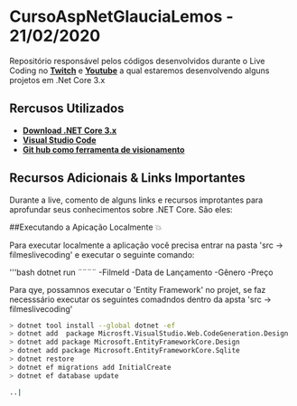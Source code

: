 # CursoAspNetGlauciaLemos  - 21/02/2020
Repositório responsável pelos códigos desenvolvidos durante o  Live Coding no **[Twitch]()** e **[Youtube]()** a qual estaremos desenvolvendo alguns projetos em .Net Core 3.x

## Rercusos Utilizados

* **[Download .NET Core 3.x](https://aka.ms/AA69q93)**
* **[Visual Studio Code]()**
* **[Git hub como ferramenta de visionamento]()**

## Recursos Adicionais & Links Importantes

Durante a live, comento de alguns links e recursos improtantes para aprofundar seus conhecimentos sobre .NET Core. São eles:

##Executando a Apicação Localmente 💥

Para executar localmente a aplicação você precisa entrar na  pasta 'src -> filmeslivecoding' e executar o seguinte comando: 

'''bash
dotnet run
¨¨¨¨
-FilmeId
-Data de Lançamento
-Gênero
-Preço

Para qye, possamnos executar o 'Entity Framework' no projet, se faz necesssário executar os seguintes comadndos dentro da apsta 'src -> filmeslivecoding'
```bash
> dotnet tool install --global dotnet -ef
> dotnet add  package Microsft.VisualStudio.Web.CodeGeneration.Design
> dotnet add package Microsoft.EntityFrameworkCore.Design
> dotnet add package Microsoft.EntityFrameworkCore.Sqlite
> dotnet restore
> dotnet ef migrations add InitialCreate
> dotnet ef database update

..|